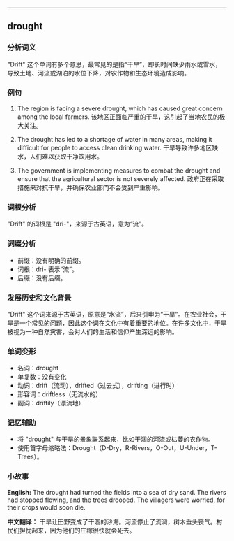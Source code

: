 
---------------
## drought
### 分析词义
"Drift" 这个单词有多个意思，最常见的是指“干旱”，即长时间缺少雨水或雪水，导致土地、河流或湖泊的水位下降，对农作物和生态环境造成影响。

### 例句
1. The region is facing a severe drought, which has caused great concern among the local farmers.
   该地区正面临严重的干旱，这引起了当地农民的极大关注。

2. The drought has led to a shortage of water in many areas, making it difficult for people to access clean drinking water.
   干旱导致许多地区缺水，人们难以获取干净饮用水。

3. The government is implementing measures to combat the drought and ensure that the agricultural sector is not severely affected.
   政府正在采取措施来对抗干旱，并确保农业部门不会受到严重影响。

### 词根分析
"Drift" 的词根是 "dri-"，来源于古英语，意为“流”。

### 词缀分析
- 前缀：没有明确的前缀。
- 词根：dri- 表示“流”。
- 后缀：没有后缀。

### 发展历史和文化背景
"Drift" 这个词来源于古英语，原意是“水流”，后来引申为“干旱”。在农业社会，干旱是一个常见的问题，因此这个词在文化中有着重要的地位。在许多文化中，干旱被视为一种自然灾害，会对人们的生活和信仰产生深远的影响。

### 单词变形
- 名词：drought
- 单复数：没有变化
- 动词：drift（流动），drifted（过去式），drifting（进行时）
- 形容词：driftless（无流水的）
- 副词：driftily（漂流地）

### 记忆辅助
- 将 "drought" 与干旱的景象联系起来，比如干涸的河流或枯萎的农作物。
- 使用首字母缩略法：Drought（D-Dry，R-Rivers，O-Out，U-Under，T-Trees）。

### 小故事
**English:**
The drought had turned the fields into a sea of dry sand. The rivers had stopped flowing, and the trees drooped. The villagers were worried, for their crops would soon die.

**中文翻译：**
干旱让田野变成了干涸的沙海。河流停止了流淌，树木垂头丧气。村民们担忧起来，因为他们的庄稼很快就会死去。

